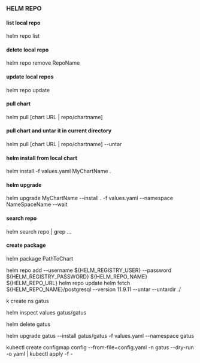 ### HELM REPO

#### list local repo
helm repo list

#### delete local repo
helm repo remove RepoName

#### update local repos
helm repo update


#### pull chart
helm pull [chart URL | repo/chartname]

#### pull chart and untar it in current directory
helm pull [chart URL | repo/chartname] --untar


#### helm install from local chart
helm install -f values.yaml MyChartName .

#### helm upgrade
helm upgrade MyChartName --install . -f values.yaml --namespace NameSpaceName --wait

#### search repo 
helm search repo | grep ...


#### create package
helm package PathToChart


helm repo add --username ${HELM_REGISTRY_USER} --password ${HELM_REGISTRY_PASSWORD} ${HELM_REPO_NAME} ${HELM_REPO_URL}
helm repo update
helm fetch ${HELM_REPO_NAME}/postgresql --version 11.9.11 --untar --untardir ./



k create ns gatus

helm inspect values gatus/gatus

helm delete gatus

helm upgrade gatus --install gatus/gatus -f values.yaml --namespace gatus


kubectl create configmap config --from-file=config.yaml -n gatus --dry-run -o yaml | kubectl apply -f -
